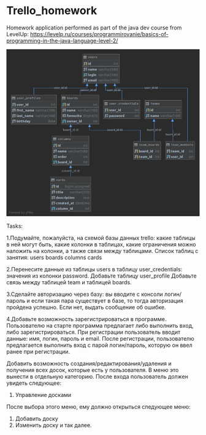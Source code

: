 # Trello_homework
Homework application performed as part of the java dev course from LevelUp:
https://levelp.ru/courses/programmirovanie/basics-of-programming-in-the-java-language-level-2/

![db diagram](db_diagram.png)

Tasks:

1.Подумайте, пожалуйста, на схемой базы данных trello: какие таблицы в ней могут быть, какие колонки в таблицах, какие ограничения можно наложить на колонки, а также связи между таблицами.
Список таблиц с занятия:
    users
    boards
    columns
    cards

2.Перенесите данные из таблицы users в таблицу user_credentials: значения из колонки password.
Добавьте таблицу user_profile
Добавьте связь между таблицей team и таблицей boards.


3.Сделайте авторизацию через базу: вы вводите с консоли логин/пароль и если такая пара существует в базе, то тогда авторизация пройдена успешно. Если нет, выдать сообщение об ошибке.

4.Добавьте возможность зарегистрироваться в программе.
Пользователю на старте программа предлагает либо выполнить вход, либо зарегистрироваться. При регистрации пользователь вводит данные: имя, логин, пароль и email. После регистрации, пользователю предлагается выполнить вход с парой логин/пароль, которую он ввел ранее при регистрации.

Добавить возможность создания/редактирования/удаления и получения всех досок, которые есть у пользователя.
В меню это вынести в отдельную категорию. После входа пользователь должен увидеть следующее:
1. Управление досками

После выбора этого меню, ему должно открыться следующее меню:
1. Добавить доску
2. Изменить доску
   и так далее. 

